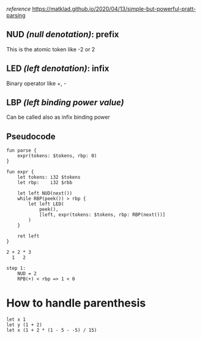 *reference* https://matklad.github.io/2020/04/13/simple-but-powerful-pratt-parsing
## NUD *(null denotation)*: prefix 
This is the atomic token like -2 or 2
## LED  *(left denotation)*: infix
Binary operator like +, -
## LBP *(left binding power value)*
Can be called also as infix binding power


## Pseudocode
```
fun parse {
	expr(tokens: $tokens, rbp: 0)
}
	
fun expr {
	let tokens: i32 $tokens
	let rbp:    i32 $rbb
	
	let left NUD(next())
	while RBP(peek()) > rbp {
		let left LED(
		    peek(), 
			[left, expr(tokens: $tokens, rbp: RBP(next())]
		)
	}
	
	ret left
}

2 + 2 * 3
  1   2

step 1:
	NUD = 2
	RPB(+) < rbp => 1 < 0

```

# How to handle parenthesis
```
let x 1 
let y (1 + 2)
let x (1 + 2 * (1 - 5 - -5) / 15)
```